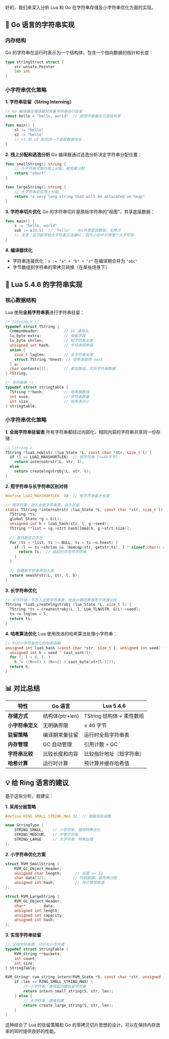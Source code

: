 好的，我们来深入分析 Lua 和 Go 在字符串存储及小字符串优化方面的实现。

## 🔵 Go 语言的字符串实现

### 内存结构
Go 的字符串在运行时表示为一个结构体，包含一个指向数据的指针和长度：
```go
type stringStruct struct {
    str unsafe.Pointer
    len int
}
```

### 小字符串优化策略

**1. 字符串驻留（String Interning）**
```go
// Go 编译器在编译期对常量字符串进行驻留
const hello = "hello, world"  // 相同字面量在只读段共享

func main() {
    s1 := "hello"
    s2 := "hello"
    // s1 和 s2 指向同一个底层数据地址
}
```

**2. 栈上分配和逃逸分析**
Go 编译器通过逃逸分析决定字符串分配位置：
```go
func smallString() string {
    // 小字符串可能在栈上分配，避免堆分配
    return "short"
}

func largeString() string {
    // 大字符串会在堆上分配
    return "a very long string that will be allocated on heap"
}
```

**3. 字符串切片优化**
Go 的字符串切片是原始字符串的"视图"，共享底层数据：
```go
func main() {
    s := "hello, world"
    sub := s[0:5]  // "hello" - 与s共享底层数据，无拷贝
    // 注意：这可能导致大字符串无法被GC，因为小切片引用整个大字符串
}
```

**4. 编译器优化**
- 字符串连接优化：`s := "a" + "b" + "c"` 在编译期合并为 `"abc"`
- 字节数组到字符串的零拷贝转换（在某些场景下）

## 🔶 Lua 5.4.6 的字符串实现

### 核心数据结构
Lua 使用**全局字符串表**进行字符串驻留：

```c
/* lstring.h */
typedef struct TString {
  CommonHeader;           // GC 通用头
  lu_byte extra;          // 保留字段
  lu_byte shrlen;         // 短字符串长度
  unsigned int hash;      // 字符串哈希值
  union {
    size_t lnglen;        // 长字符串长度
    struct TString *hnext; // 哈希表链表 next
  } u;
  char contents[1];       // 柔性数组，实际字符串数据
} TString;

/* 字符串表 */
typedef struct stringtable {
  TString **hash;         // 哈希桶数组
  int nuse;               // 字符串数量
  int size;               // 哈希表大小
} stringtable;
```

### 小字符串优化策略

**1. 全局字符串驻留表**
所有字符串都经过内部化，相同内容的字符串共享同一份存储：

```c
// lstring.c
TString *luaS_newlstr (lua_State *L, const char *str, size_t l) {
  if (l <= LUAI_MAXSHORTLEN)  // 短字符串 (<=40字节)
    return internshrstr(L, str, l);
  else
    return createlngstrobj(L, str, l);
}
```

**2. 短字符串与长字符串区别对待**
```c
#define LUAI_MAXSHORTLEN  40  // 短字符串最大长度

// 短字符串：进入全局字符串表，永久驻留
static TString *internshrstr (lua_State *L, const char *str, size_t l) {
  TString *ts;
  global_State *g = G(L);
  unsigned int h = luaS_hash(str, l, g->seed);
  TString **list = &g->strt.hash[lmod(h, g->strt.size)];
  
  // 查找是否已存在
  for (ts = *list; ts != NULL; ts = ts->u.hnext) {
    if (l == ts->shrlen && (memcmp(str, getstr(ts), l * sizeof(char)) == 0)) {
      return ts;  // 返回已存在的字符串
    }
  }
  
  // 创建新字符串并加入表
  return newshrstr(L, str, l, h);
}
```

**3. 长字符串优化**
```c
// 长字符串：不进入全局字符串表，但会计算哈希值用于快速比较
TString *luaS_createlngstrobj (lua_State *L, size_t l) {
  TString *ts = createstrobj(L, l, LUA_TLNGSTR, G(L)->seed);
  ts->u.lnglen = l;
  return ts;
}
```

**4. 哈希算法优化**
Lua 使用改进的哈希算法处理小字符串：
```c
// 针对小字符串优化的哈希函数
unsigned int luaS_hash (const char *str, size_t l, unsigned int seed) {
  unsigned int h = seed ^ cast_uint(l);
  for (; l > 0; l--)
    h ^= ((h<<5) + (h>>2) + cast_byte(str[l-1]));
  return h;
}
```

## 📊 对比总结

| 特性             | Go 语言         | Lua 5.4.6                 |
| ---------------- | --------------- | ------------------------- |
| **存储方式**     | 结构体(ptr+len) | TString 结构体 + 柔性数组 |
| **小字符串定义** | 无明确界限      | ≤ 40 字节                 |
| **驻留策略**     | 编译期常量驻留  | 运行时全局字符串表        |
| **内存管理**     | GC 自动管理     | 引用计数 + GC             |
| **字符串比较**   | 比较长度和内容  | 比较指针地址（短字符串）  |
| **哈希计算**     | 运行时计算      | 预计算并缓存哈希值        |

## 💡 给 Ring 语言的建议

基于这些分析，我建议：

**1. 采用分层策略**
```c
#define RING_SMALL_STRING_MAX 32  // 根据实际调整

enum StringType {
    STRING_SMALL,    // 小字符串，使用特殊优化
    STRING_MEDIUM,   // 中等字符串
    STRING_LARGE     // 大字符串，特殊处理
};
```

**2. 小字符串优化方案**
```c
struct RVM_SmallString {
    RVM_GC_Object_Header;
    unsigned char length;      // 长度 <= 32
    char data[32];            // 内联数据，避免堆分配
    unsigned int hash;         // 预计算哈希值
};

struct RVM_LargeString {
    RVM_GC_Object_Header;
    char*        data;
    unsigned int length;
    unsigned int capacity;
    unsigned int hash;
};
```

**3. 实现字符串驻留**
```c
// 全局字符串表，只针对小字符串
typedef struct StringTable {
    RVM_String **buckets;
    int count;
    int size;
} StringTable;

RVM_String* rvm_string_intern(RVM_State *S, const char *str, unsigned int len) {
    if (len <= RING_SMALL_STRING_MAX) {
        // 小字符串：查找或创建驻留字符串
        return intern_small_string(S, str, len);
    } else {
        // 大字符串：直接创建
        return create_large_string(S, str, len);
    }
}
```

这种结合了 Lua 的驻留策略和 Go 的零拷贝切片思想的设计，可以在保持内存效率的同时提供良好的性能。